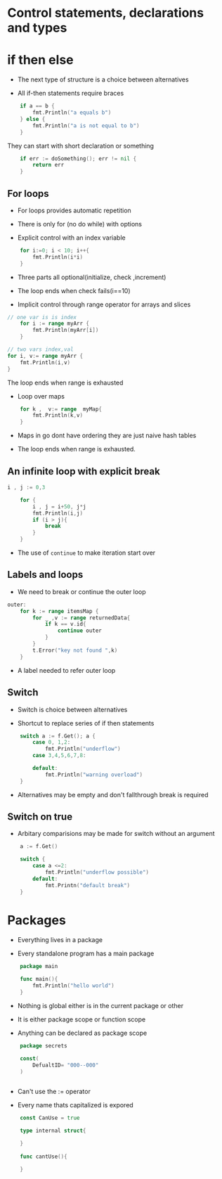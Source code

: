 # Control statements, declarations and types

# if then else
 
- The next type of structure is a choice between alternatives

- All if-then  statements require braces

```go
    if a == b {
        fmt.Println("a equals b")
    } else {
        fmt.Println("a is not equal to b")
    }

```

They can start with short declaration or something

```go
    if err := doSomething(); err != nil {
        return err
    }
```

## For loops

- For loops provides automatic repetition

- There is only for (no do while) with options

- Explicit control with an index variable

```go
    for i:=0; i < 10; i++{
        fmt.Println(i*i)
    }
```

- Three parts all optional(initialize, check ,increment)

- The loop ends when check fails(i==10)

- Implicit control through range operator for arrays and slices

```go
// one var is is index
    for i := range myArr {
        fmt.Println(myArr[i])
    }

// two vars index,val
for i, v:= range myArr {
    fmt.Println(i,v)
}
```
The loop ends when range is exhausted

- Loop over maps

```go
    for k ,  v:= range  myMap{
        fmt.Println(k,v)
    }
```

- Maps in go dont have ordering they are just naive hash tables

- The loop ends when range is exhausted.

## An infinite loop with explicit break

```go
i , j := 0,3
```

```go
    for {
        i , j = i+50, j*j
        fmt.Println(i,j)
        if (i > j){
            break
        }
    }
```
- The use of ```continue``` to make iteration start over

## Labels and loops

- We need to break or continue the outer loop

```go
outer:
    for k := range itemsMap {
        for _ ,v := range returnedData{
            if k == v.id{
                continue outer
            }
        }
        t.Error("key not found ",k)
    }

```
- A label needed to refer outer loop

## Switch

- Switch is choice between alternatives

- Shortcut to replace series of if then statements

```go
    switch a := f.Get(); a {
        case 0, 1,2:
            fmt.Println("underflow")
        case 3,4,5,6,7,8:

        default:
            fmt.Println("warning overload")
    }
```
- Alternatives may be empty and don't fallthrough break is required

## Switch on true

- Arbitary comparisions may be made for switch without an argument

```go
    a := f.Get()

    switch {
        case a <=2:
            fmt.Println("underflow possible")
        default:
            fmt.Printn("default break")
    }

```

# Packages

- Everything lives in a package

- Every standalone program has a main package

```go
    package main
    
    func main(){
        fmt.Println("hello world")
    }
```

- Nothing is global either is in the current package or other

- It is either package scope or function scope

- Anything can be declared as package scope

```go
    package secrets

    const(
        DefualtID= "000--000"
    )
    
```
- Can't use the := operator

- Every name thats capitalized is expored

```go
    const CanUse = true

    type internal struct{

    }
    
    func cantUse(){

    }
```